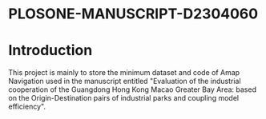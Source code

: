 # PLOSONE-MANUSCRIPT-D2304060
# Introduction
This project is mainly to store the minimum dataset and code of Amap Navigation used in the manuscript entitled "Evaluation of the industrial cooperation of the Guangdong Hong Kong Macao Greater Bay Area: based on the Origin-Destination pairs of industrial parks and coupling model efficiency".
